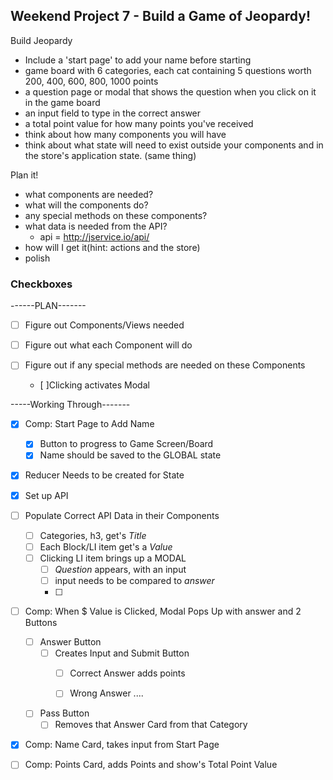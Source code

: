 ## Weekend Project 7 - Build a Game of Jeopardy!

Build Jeopardy
- Include a 'start page' to add your name before starting
- game board with 6 categories, each cat containing 5 questions worth 200, 400, 600, 800, 1000 points
- a question page or modal that shows the question when you click on it in the game board
- an input field to type in the correct answer
- a total point value for how many points you've received
- think about how many components you will have
- think about what state will need to exist outside your components and in the store's application state. (same thing)

Plan it!
- what components are needed?
- what will the components do?
- any special methods on these components?
- what data is needed from the API?
  - api = http://jservice.io/api/
- how will I get it(hint: actions and the store)
- polish

### Checkboxes

------PLAN-------
- [ ] Figure out Components/Views needed

- [ ] Figure out what each Component will do

- [ ] Figure out if any special methods are needed on these Components
  - [ ]Clicking activates Modal



-----Working Through-------
- [X] Comp: Start Page to Add Name
  - [X] Button to progress to Game Screen/Board
  - [X] Name should be saved to the GLOBAL state

- [X] Reducer Needs to be created for State
- [X] Set up API
- [ ] Populate Correct API Data in their Components
  - [ ] Categories, h3, get's _Title_
  - [ ] Each Block/LI item get's a _Value_
  - [ ] Clicking LI item brings up a MODAL
    - [ ] _Question_ appears, with an input
    - [ ] input needs to be compared to _answer_
    - [ ]



- [ ] Comp: When $ Value is Clicked, Modal Pops Up with answer and 2 Buttons

  - [ ] Answer Button
    - [ ] Creates Input and Submit Button
      - [ ] Correct Answer adds points
      - [ ] Wrong Answer ....


  - [ ] Pass Button
    - [ ] Removes that Answer Card from that Category

- [X] Comp: Name Card, takes input from Start Page
- [ ] Comp: Points Card, adds Points and show's Total Point Value

